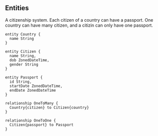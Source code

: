 ## Entities

A citizenship system. Each citizen of a country can have a passport.
One country can have many citizen, and a citizin can only have one passport.

```
entity Country {
  name String
}

entity Citizen {
  name String,
  dob ZonedDateTime,
  gender String
}

entity Passport {
  id String,
  startDate ZonedDateTime,
  endDate ZonedDateTime
}

relationship OneToMany {
  Country{citizen} to Citizen{country}
}

relationship OneToOne {
  Citizen{passport} to Passport
}
```
